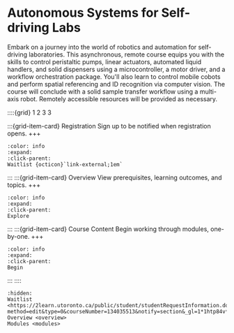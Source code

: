 # Autonomous Systems for Self-driving Labs

Embark on a journey into the world of robotics and automation for self-driving laboratories. This asynchronous, remote course equips you with the skills to control peristaltic pumps, linear actuators, automated liquid handlers, and solid dispensers using a microcontroller, a motor driver, and a workflow orchestration package. You'll also learn to control mobile cobots and perform spatial referencing and ID recognition via computer vision. The course will conclude with a solid sample transfer workflow using a multi-axis robot. Remotely accessible resources will be provided as necessary.

::::{grid} 1 2 3 3

:::{grid-item-card}  Registration
Sign up to be notified when registration opens.
+++
```{button-link} https://2learn.utoronto.ca/public/student/studentRequestInformation.do?method=edit&type=0&courseNumber=134035513&notify=section&_gl=1*1htp84v*_gcl_au*MTM3NDA3OTgxLjE3MTc3ODk2MDEuMTgwMDIzMTk5Ni4xNzE4MTE3NzM4LjE3MTgxMTc3Mzg.*_ga*NTcwMDY4ODE3LjE2ODkyODk3MTE.*_ga_Z9DCN0QW9H*MTcxODExNzMzNC41My4xLjE3MTgxMTc3NTUuNTIuMC4w
:color: info
:expand:
:click-parent:
Waitlist {octicon}`link-external;1em`
```

:::
:::{grid-item-card}  Overview
View prerequisites, learning outcomes, and topics.
+++
```{button-ref} overview
:color: info
:expand:
:click-parent:
Explore
```
:::
:::{grid-item-card}  Course Content
Begin working through modules, one-by-one.
+++
```{button-ref} modules
:color: info
:expand:
:click-parent:
Begin
```
:::
::::


```{toctree}
:hidden:
Waitlist <https://2learn.utoronto.ca/public/student/studentRequestInformation.do?method=edit&type=0&courseNumber=134035513&notify=section&_gl=1*1htp84v*_gcl_au*MTM3NDA3OTgxLjE3MTc3ODk2MDEuMTgwMDIzMTk5Ni4xNzE4MTE3NzM4LjE3MTgxMTc3Mzg.*_ga*NTcwMDY4ODE3LjE2ODkyODk3MTE.*_ga_Z9DCN0QW9H*MTcxODExNzMzNC41My4xLjE3MTgxMTc3NTUuNTIuMC4w>
Overview <overview>
Modules <modules>
```

